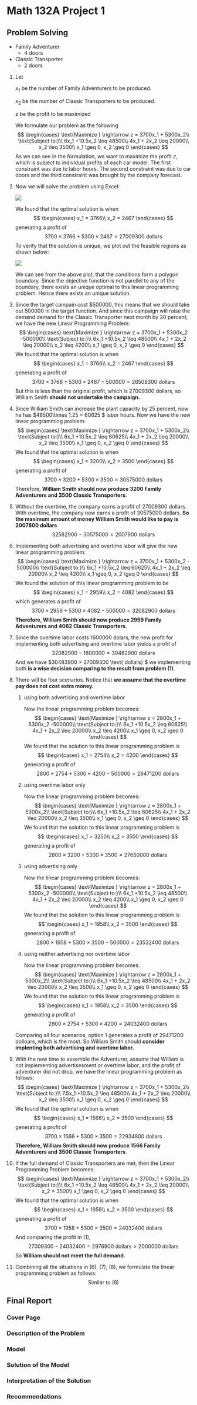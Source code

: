 # Math 132A Project 1

## Problem Solving

- Family Adventurer
  - 4 doors
- Classic Transporter
  - 2 doors

1. Let 

   $x_1$ be the number of Family Adventurers to be produced.

   $x_2$ be the number of Classic Transporters to be produced. 

   $z$ be the profit to be maximized

   We formulate our problem as the following
   $$
   \begin{cases}
    		\text{Maximize  } \rightarrow z = 3700x_1 + 5300x_2\\
    		\text{Subject to:}\\
    		6x_1 +10.5x_2 \leq 48500\\
    		4x_1 + 2x_2 \leq 20000\\
    		x_2 \leq 3500\\
    		x_1 \geq 0, x_2 \geq 0
    \end{cases}
   $$
   As we can see in the formulation, we want to maximize the profit $z$, which is subject to individual profits of each car model. The first constraint was due to labor hours. The second constraint was due to car doors and the third constraint was brought by the company forecast.

2. Now we will solve the problem using Excel:

   ![](imgs/excel.png)

   We found that the optimal solution is when 
   $$
   \begin{cases}
    		x_1 = 3766\\ 
    		x_2 = 2467
    \end{cases}
   $$
   generating a profit of 
   $$
   3700 \times 3766 + 5300 \times 2467 = 27009300 \text{   dollars}
   $$
   To verify that the solution is unique, we plot out the feasible regions as shown below:

   ![](imgs/plot1.png)

   We can see from the above plot, that the conditions form a polygon boundary. Since the objective function is not parellel to any of the boundary, there exists an unique optimal to this linear programming problem. Hence there exists an unique solution.

3. Since the target campain cost $\$ 500000$, this means that we should take out $500000$​ in the target function. And since this campaign will raise the demand demand for the Classic Transporter next month by $20$ percent,  we have the new Linear Programming Problem:
    $$
    \begin{cases}
     		\text{Maximize  } \rightarrow z = 3700x_1 + 5300x_2 -500000\\
     		\text{Subject to:}\\
     		6x_1 +10.5x_2 \leq 48500\\
     		4x_1 + 2x_2 \leq 20000\\
     		x_2 \leq 4200\\
     		x_1 \geq 0, x_2 \geq 0
     \end{cases}
    $$
    We found that the optimal solution is when 
    $$
    \begin{cases}
     		x_1 = 3766\\ 
     		x_2 = 2467
     \end{cases}
    $$
    generating a profit of 
    $$
    3700 \times 3766 + 5300 \times 2467 - 500000 = 26509300 \text{   dollars}
    $$
    But this is less than the original profit, which is $27009300$ dollars, so William Smith **should not undertake the campaign.**

4. Since William Smith can increase the plant capacity by $25$ percent, now he has $48500\times 1.25 = 60625 $ labor hours. Now we have the new linear programming problem:
    $$
    \begin{cases}
     		\text{Maximize  } \rightarrow z = 3700x_1 + 5300x_2\\
     		\text{Subject to:}\\
     		6x_1 +10.5x_2 \leq 60625\\
     		4x_1 + 2x_2 \leq 20000\\
     		x_2 \leq 3500\\
     		x_1 \geq 0, x_2 \geq 0
     \end{cases}
    $$
    We found that the optimal solution is when 
    $$
    \begin{cases}
     		x_1 = 3200\\ 
     		x_2 = 3500
     \end{cases}
    $$
    generating a profit of 
    $$
    3700 \times 3200 + 5300 \times 3500 = 30575000 \text{   dollars}
    $$
    Therefore, **William Smith should now produce $3200$ Family Adventurers and $3500$ Classic Transporters**.

5. Without the overtime, the company earns a profit of $27009300$ dollars. With overtime, the company now earns a profit of $30575000$ dollars. **So the maximum amount of money William Smith would like to pay is $2007800$ dollars**
    $$
    32582900 - 30575000 = 2007900 \text{ dollars}
    $$

6. Implementing both advertising and overtime labor will give the new linear programming problem:
    $$
    \begin{cases}
     		\text{Maximize  } \rightarrow z = 3700x_1 + 5300x_2 - 500000\\
     		\text{Subject to:}\\
     		6x_1 +10.5x_2 \leq 60625\\
     		4x_1 + 2x_2 \leq 20000\\
     		x_2 \leq 4200\\
     		x_1 \geq 0, x_2 \geq 0
     \end{cases}
    $$
    We found the solution of this linear programming problem to be
    $$
    \begin{cases}
     		x_1 = 2959\\ 
     		x_2 = 4082
     \end{cases}
    $$
    which generates a profit of 
    $$
    3700 \times 2959 + 5300 \times 4082 - 500000 = 32082900 \text{   dollars}
    $$
    **Therefore, William Smith should now produce $2959$ Family Adventurers and $4082$ Classic Transporters**.

7. Since the overtime labor costs $1600000$ dolars, the new profit for implementing both advertising and overtime labor yields a profit of 
    $$
    32082900 - 1600000 = 30482900 \text{ dollars}
    $$
    And we have $30483900 > 27009300 \text{ dollars} $ we implementing both **is a wise decision comparing to the result from problem (1)**.

8. There will be four scenarios. Notice that **we assume that the overtime pay does not cost extra money.**

    1. using both advertising and overtime labor

        Now the linear programming problem becomes:
        $$
        \begin{cases}
         		\text{Maximize  } \rightarrow z = 2800x_1 + 5300x_2 -500000\\
         		\text{Subject to:}\\
         		6x_1 +10.5x_2 \leq 60625\\
         		4x_1 + 2x_2 \leq 20000\\
         		x_2 \leq 4200\\
         		x_1 \geq 0, x_2 \geq 0
         \end{cases}
        $$
        We found that the solution to this linear programming problem is 
        $$
        \begin{cases}
         		x_1 = 2754\\ 
         		x_2 = 4200
         \end{cases}
        $$
        generating a profit of
        $$
        2800 \times 2754 + 5300 \times 4200 - 500000 = 29471200 \text{   dollars}
        $$

    2. using overtime labor only

        Now the linear programming problem becomes:
        $$
        \begin{cases}
         		\text{Maximize  } \rightarrow z = 2800x_1 + 5300x_2\\
         		\text{Subject to:}\\
         		6x_1 +10.5x_2 \leq 60625\\
         		4x_1 + 2x_2 \leq 20000\\
         		x_2 \leq 3500\\
         		x_1 \geq 0, x_2 \geq 0
         \end{cases}
        $$
        We found that the solution to this linear programming problem is 
        $$
        \begin{cases}
         		x_1 = 3250\\ 
         		x_2 = 3500
         \end{cases}
        $$
        generating a profit of
        $$
        2800 \times 3200 + 5300 \times 3500 = 27650000 \text{   dollars}
        $$

    3. using advertising only

        Now the linear programming problem becomes:
        $$
        \begin{cases}
         		\text{Maximize  } \rightarrow z = 2800x_1 + 5300x_2 -500000\\
         		\text{Subject to:}\\
         		6x_1 +10.5x_2 \leq 48500\\
         		4x_1 + 2x_2 \leq 20000\\
         		x_2 \leq 4200\\
         		x_1 \geq 0, x_2 \geq 0
         \end{cases}
        $$
        We found that the solution to this linear programming problem is 
        $$
        \begin{cases}
         		x_1 = 1958\\ 
         		x_2 = 3500
         \end{cases}
        $$
        generating a profit of
        $$
        2800 \times 1958 + 5300 \times 3500 - 500000 = 23532400 \text{   dollars}
        $$

    4. using neither advertising nor overtime labor

        Now the linear programming problem becomes:
        $$
        \begin{cases}
         		\text{Maximize  } \rightarrow z = 2800x_1 + 5300x_2\\
         		\text{Subject to:}\\
         		6x_1 +10.5x_2 \leq 48500\\
         		4x_1 + 2x_2 \leq 20000\\
         		x_2 \leq 3500\\
         		x_1 \geq 0, x_2 \geq 0
         \end{cases}
        $$
        We found that the solution to this linear programming problem is 
        $$
        \begin{cases}
         		x_1 = 1958\\ 
         		x_2 = 3500
         \end{cases}
        $$
        generating a profit of
        $$
        2800 \times 2754 + 5300 \times 4200 = 24032400 \text{   dollars}
        $$

    Comparing all four scenarios, option 1 generates a profit of $29471200$ dolloars, which is the most. So William Smith should **consider implenting both advertising and overtime labor.**

9. With the new time to assemble the Adventurer, assume that William is not implementing advertisesment or overtime labor, and the profit of adventurer did not drop, we have the linear programming problem as follows:
    $$
    \begin{cases}
     		\text{Maximize  } \rightarrow z = 3700x_1 + 5300x_2\\
     		\text{Subject to:}\\
     		7.5x_1 +10.5x_2 \leq 48500\\
     		4x_1 + 2x_2 \leq 20000\\
     		x_2 \leq 3500\\
     		x_1 \geq 0, x_2 \geq 0
     \end{cases}
    $$
    We found that the optimal solution is when 
    $$
    \begin{cases}
     		x_1 = 1566\\ 
     		x_2 = 3500
     \end{cases}
    $$
    generating a profit of 
    $$
    3700 \times 1566 + 5300 \times 3500 = 22934800 \text{   dollars}
    $$
    **Therefore, William Smith should now produce $1566$ Family Adventurers and $3500$ Classic Transporters**.

10. If the full demand of Classic Transporters are met, then the Linear Programming Problem becomes:
    $$
    \begin{cases}
     		\text{Maximize  } \rightarrow z = 3700x_1 + 5300x_2\\
     		\text{Subject to:}\\
     		6x_1 +10.5x_2 \leq 48500\\
     		4x_1 + 2x_2 \leq 20000\\
     		x_2 = 3500\\
     		x_1 \geq 0, x_2 \geq 0
     \end{cases}
    $$
    We found that the optimal solution is when 
    $$
    \begin{cases}
     		x_1 = 1958\\ 
     		x_2 = 3500
     \end{cases}
    $$
    generating a profit of 
    $$
    3700 \times 1958 + 5300 \times 3500 = 24032400 \text{   dollars}
    $$
    And comparing the profit in (1),
    $$
    27009300 - 24032400 = 2976900 \text{ dollars} > 2000000 \text{ dollars}
    $$
    So **William should not meet the full demand.**

11. Combining all the situations in (6), (7), (8), we formulate the linear programming problem as follows:
     $$
     \text{Similar to (8)}
     $$
     

## Final Report

### Cover Page

### Description of the Problem

### Model

### Solution of the Model

### Interpretation of the Solution

### Recommendations
